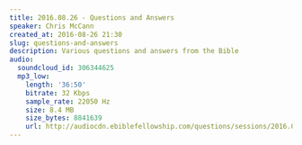 ```yaml
---
title: 2016.08.26 - Questions and Answers
speaker: Chris McCann
created_at: 2016-08-26 21:30
slug: questions-and-answers
description: Various questions and answers from the Bible
audio:
  soundcloud_id: 306344625
  mp3_low:
    length: '36:50'
    bitrate: 32 Kbps
    sample_rate: 22050 Hz
    size: 8.4 MB
    size_bytes: 8841639
    url: http://audiocdn.ebiblefellowship.com/questions/sessions/2016.08.26_McCann_-_Questions_and_Answers.mp3
---
```

